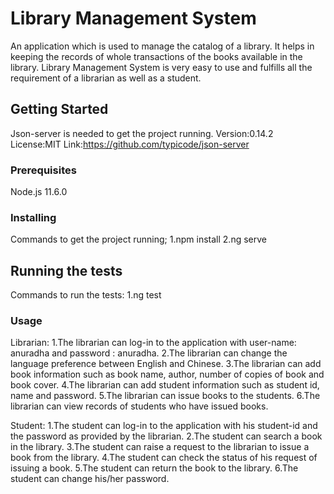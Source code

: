 # Library Management System

An application  which is used to manage the catalog of a library. 
It helps in keeping the records of whole transactions of the books available in the library. 
Library Management System  is very easy to use and fulfills all the requirement of a librarian as well as a student.

## Getting Started

Json-server is needed to get the project running. 
Version:0.14.2
License:MIT
Link:https://github.com/typicode/json-server

### Prerequisites

Node.js 11.6.0

### Installing

Commands to get the project running;
1.npm install
2.ng serve

## Running the tests

Commands to run the tests:
1.ng test

### Usage

Librarian:
1.The librarian can log-in to the application with user-name: anuradha and password : anuradha.
2.The librarian can change the language preference between English and Chinese.
3.The librarian can add book information such as book name, author, number of copies of book and book cover.
4.The librarian can add student information such as student id, name and password.
5.The librarian can issue books to the students.
6.The librarian can view records of students who have issued books.

Student:
1.The student can log-in to the application with his student-id and the password as provided by the librarian.
2.The student can search a book in the library.
3.The student can raise a request to the librarian to issue a book from the library.
4.The student can check the status of his request of issuing a book.
5.The student can return the book to the library.
6.The student can change his/her password.
